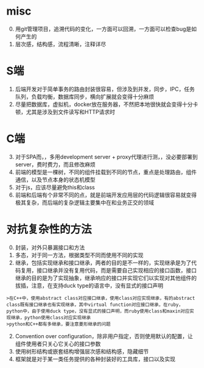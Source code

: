 <!--
.. title: 一些经验
.. slug: yi-xie-jing-yan
.. date: 2021-04-01 14:11:48 UTC+08:00
.. tags: 
.. category: 
.. link: 
.. description: 
.. type: text
-->

# misc
0. 用git管理项目，追溯代码的变化，一方面可以回溯，一方面可以检查bug是如何产生的 
1. 层次感，结构感，流程清晰，注释详尽

# S端
1. 后端开发对于简单事务的路由封装很容易，但涉及到并发，同步，IPC，任务队列，负载均衡，数据库同步，横向扩展就会变得十分麻烦
2. 尽量把数据库，虚拟机，docker放在服务器，不然把本地很快就会变得十分卡顿，尤其是涉及到文件读写和HTTP请求时

# C端
3. 对于SPA而，，多用development server + proxy代理进行测，，没必要部署到server，费时费力，而且修改麻烦
4. 前端的模型是一棵树，不同的组件挂载到不同的节点，重点是处理路由，组件通信，以及节点本身的状态机模型
5. 对于js，应该尽量避免this和class
6. 前端和后端有个非常不同的点，就是前端开发应用层的代码逻辑很容易就变得极其复杂，而后端的复杂逻辑主要集中在和业务正交的领域

# 对抗复杂性的方法
0. 封装，对外只暴漏接口和方法
1. 多态，对于同一方法，根据类型不同而使用不同的实现
1. 继承，包括实现继承和接口继承，两者的目的是不一样的，实现继承是为了代码复用，接口继承并没有复用代码，而是需要自己实现相应的接口函数，接口继承的目的是为了实现抽象，继承响应的接口并实现它们以实现对其他组件的拔插，注意，在支持duck type的语言中，没有显式的接口声明
```
>在C++中，使用abstract class对应接口继承，使用class对应实现继承，有的abstract class既有接口继承也有实现继承，其中virtual function对应接口继承，在ruby，python中，由于使用duck type，没有显式的接口声明，而ruby使用class和maxin对应实现继承，python使用class对应实现继承
>python和C++都有多继承，要注意菱形继承的问题
```
2. Convention over configuration，除非用户指定，否则使用默认的配置，让组件使用者只关心它关心的接口参数
4. 使用树形结构或嵌套结构增强层次感和结构感，隐藏细节
3. 框架就是对于某一类任务提供的各种封装好的工具库，接口以及实现
